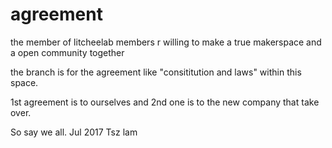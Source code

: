 # agreement

the member of litcheelab members r willing to make a true makerspace and a open community together

the branch is for the agreement like "consititution and laws" within this space.

1st agreement is to ourselves and 2nd one is to the new company that take over.

So say we all.
Jul 2017
Tsz lam
